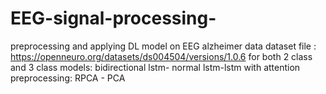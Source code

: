 # EEG-signal-processing-
preprocessing and applying DL model on EEG alzheimer data 
dataset file : https://openneuro.org/datasets/ds004504/versions/1.0.6
for both 2 class and 3 class
models: bidirectional lstm- normal lstm-lstm with attention
preprocessing: RPCA - PCA
